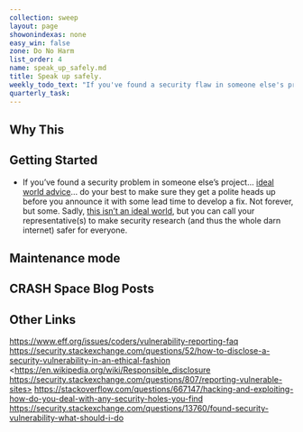 ```yaml
---
collection: sweep
layout: page
showonindexas: none
easy_win: false
zone: Do No Harm
list_order: 4
name: speak_up_safely.md
title: Speak up safely.
weekly_todo_text: "If you've found a security flaw in someone else's project, speak up safely."
quarterly_task:
---
```

## Why This

## Getting Started

*   If you’ve found a security problem in someone else’s project… [ideal world advice](https://blogs.dropbox.com/tech/2018/03/protecting-security-researchers/)… do your best to make sure they get a polite heads up before you announce it with some lead time to develop a fix. Not forever, but some. Sadly, [this isn’t an ideal world](https://www.eff.org/issues/coders/vulnerability-reporting-faq), but you can call your representative(s) to make security research (and thus the whole darn internet) safer for everyone.

## Maintenance mode

## CRASH Space Blog Posts

## Other Links

<https://www.eff.org/issues/coders/vulnerability-reporting-faq>
<https://security.stackexchange.com/questions/52/how-to-disclose-a-security-vulnerability-in-an-ethical-fashion>
<https://en.wikipedia.org/wiki/Responsible_disclosure
https://security.stackexchange.com/questions/807/reporting-vulnerable-sites>
<https://stackoverflow.com/questions/667147/hacking-and-exploiting-how-do-you-deal-with-any-security-holes-you-find>
<https://security.stackexchange.com/questions/13760/found-security-vulnerability-what-should-i-do>
